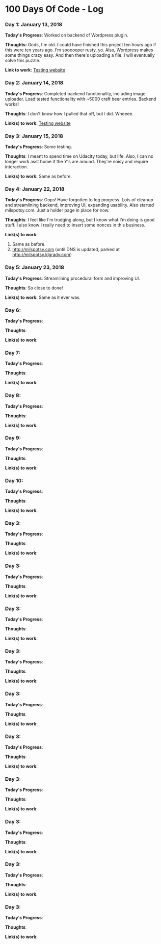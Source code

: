 # 100 Days Of Code - Log

### Day 1: January 13, 2018 

**Today's Progress**: Worked on backend of Wordpress plugin.

**Thoughts:** Gods, I'm old. I could have finished this project ten hours ago if this were ten years ago. I'm soooooper rusty, yo. Also, Wordpress makes some things crazy easy. And then there's uploading a file. I will eventually solve this puzzle.

**Link to work:** [Testing website](http://testing.klgrady.com/wp)

### Day 2: January 14, 2018

**Today's Progress**: Completed backend functionality, including image uploader. Load tested functionality with ~5000 craft beer entries. Backend works!

**Thoughts**: I don't know how I pulled that off, but I did. Wheeee.

**Link(s) to work**: [Testing website](http://testing.klgrady.com/wp)


### Day 3: January 15, 2018

**Today's Progress**: Some testing. 

**Thoughts**: I meant to spend time on Udacity today, but life. Also, I can no longer work asst home if the Y's are around. They're noisy and require interaction. 

**Link(s) to work**: Same as before. 


### Day 4: January 22, 2018

**Today's Progress**: Oops! Have forgotten to log progress. Lots of cleanup and streamlining backend, improving UI, expanding usability. Also started milspotsy.com. Just a holder page in place for now.

**Thoughts**: I feel like I'm trudging along, but I know what I'm doing is good stuff. I also know I really need to insert some nonces in this business.

**Link(s) to work**: 
1. Same as before.
2. http://milspotsy.com (until DNS is updated, parked at http://milspotsy.klgrady.com)


### Day 5: January 23, 2018

**Today's Progress**: Streamlining procedural form and improving UI.

**Thoughts**: So close to done!

**Link(s) to work**: Same as it ever was.


### Day 6:

**Today's Progress**: 

**Thoughts**: 

**Link(s) to work**:


### Day 7:

**Today's Progress**: 

**Thoughts**: 

**Link(s) to work**:


### Day 8:

**Today's Progress**: 

**Thoughts**: 

**Link(s) to work**:


### Day 9:

**Today's Progress**: 

**Thoughts**: 

**Link(s) to work**:


### Day 10:

**Today's Progress**: 

**Thoughts**: 

**Link(s) to work**:



### Day 3:

**Today's Progress**: 

**Thoughts**: 

**Link(s) to work**:



### Day 3:

**Today's Progress**: 

**Thoughts**: 

**Link(s) to work**:



### Day 3:

**Today's Progress**: 

**Thoughts**: 

**Link(s) to work**:



### Day 3:

**Today's Progress**: 

**Thoughts**: 

**Link(s) to work**:



### Day 3:

**Today's Progress**: 

**Thoughts**: 

**Link(s) to work**:




### Day 3:

**Today's Progress**: 

**Thoughts**: 

**Link(s) to work**:



### Day 3:

**Today's Progress**: 

**Thoughts**: 

**Link(s) to work**:



### Day 3:

**Today's Progress**: 

**Thoughts**: 

**Link(s) to work**:



### Day 3:

**Today's Progress**: 

**Thoughts**: 

**Link(s) to work**:



### Day 3:

**Today's Progress**: 

**Thoughts**: 

**Link(s) to work**:

